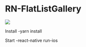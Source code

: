 # RN-FlatListGallery

![](name-of-giphy.gif)

Install
  -yarn install
  
Start
  -react-native run-ios

